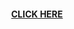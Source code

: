 <html>
  <title> I am excited </title>
  <center><h4><a href="unfold\index.html">CLICK HERE</a></h4></center>
  </html>
